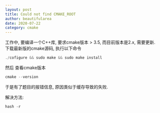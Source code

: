 ```yaml
---
layout: post
title: Could not find CMAKE_ROOT
author: beautifularea
date: 2020-07-22
category: cmake
---
```


工作中, 要编译一个C++库, 要求cmake版本 > 3.5, 而目前版本是2.x, 需要更新.  
下载最新版的cmake源码, 执行以下命令
```c
./cofigure && sudo make && sudo make install
```
然后 查看cmake版本
```c
cmake --version
```
于是有了题目的报错信息, 原因类似于缓存导致的失败.

解决方法:
```c
hash -r
```


